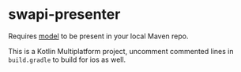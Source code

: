 # swapi-presenter

Requires [model](https://github.com/mitchelldrew/swapi-model/) to be present in your local Maven repo.

This is a Kotlin Multiplatform project, uncomment commented lines in `build.gradle` to build for ios as well.
